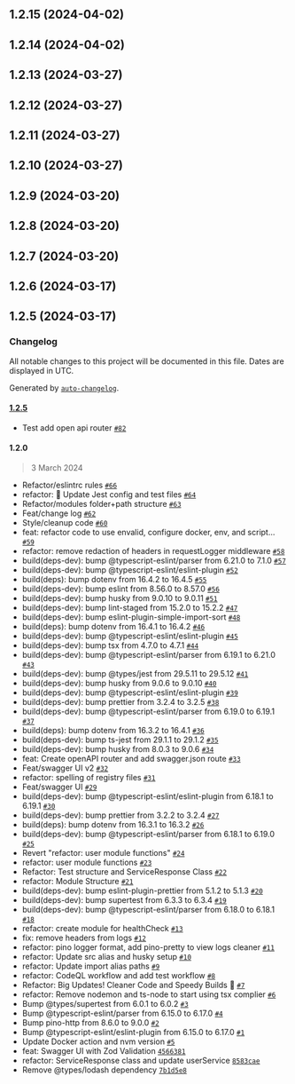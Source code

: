 ## 1.2.15 (2024-04-02)

## 1.2.14 (2024-04-02)

## 1.2.13 (2024-03-27)

## 1.2.12 (2024-03-27)

## 1.2.11 (2024-03-27)

## 1.2.10 (2024-03-27)

## 1.2.9 (2024-03-20)

## 1.2.8 (2024-03-20)

## 1.2.7 (2024-03-20)

## 1.2.6 (2024-03-17)

## 1.2.5 (2024-03-17)

### Changelog

All notable changes to this project will be documented in this file. Dates are displayed in UTC.

Generated by [`auto-changelog`](https://github.com/CookPete/auto-changelog).

#### [1.2.5](https://github.com/edwinhern/express-typescript-2024/compare/1.2.0...1.2.5)

-   Test add open api router [`#82`](https://github.com/edwinhern/express-typescript-2024/pull/82)

#### 1.2.0

> 3 March 2024

-   Refactor/eslintrc rules [`#66`](https://github.com/edwinhern/express-typescript-2024/pull/66)
-   refactor: :rocket: Update Jest config and test files [`#64`](https://github.com/edwinhern/express-typescript-2024/pull/64)
-   Refactor/modules folder+path structure [`#63`](https://github.com/edwinhern/express-typescript-2024/pull/63)
-   Feat/change log [`#62`](https://github.com/edwinhern/express-typescript-2024/pull/62)
-   Style/cleanup code [`#60`](https://github.com/edwinhern/express-typescript-2024/pull/60)
-   feat: refactor code to use envalid, configure docker, env, and script… [`#59`](https://github.com/edwinhern/express-typescript-2024/pull/59)
-   refactor: remove redaction of headers in requestLogger middleware [`#58`](https://github.com/edwinhern/express-typescript-2024/pull/58)
-   build(deps-dev): bump @typescript-eslint/parser from 6.21.0 to 7.1.0 [`#57`](https://github.com/edwinhern/express-typescript-2024/pull/57)
-   build(deps-dev): bump @typescript-eslint/eslint-plugin [`#52`](https://github.com/edwinhern/express-typescript-2024/pull/52)
-   build(deps): bump dotenv from 16.4.2 to 16.4.5 [`#55`](https://github.com/edwinhern/express-typescript-2024/pull/55)
-   build(deps-dev): bump eslint from 8.56.0 to 8.57.0 [`#56`](https://github.com/edwinhern/express-typescript-2024/pull/56)
-   build(deps-dev): bump husky from 9.0.10 to 9.0.11 [`#51`](https://github.com/edwinhern/express-typescript-2024/pull/51)
-   build(deps-dev): bump lint-staged from 15.2.0 to 15.2.2 [`#47`](https://github.com/edwinhern/express-typescript-2024/pull/47)
-   build(deps-dev): bump eslint-plugin-simple-import-sort [`#48`](https://github.com/edwinhern/express-typescript-2024/pull/48)
-   build(deps): bump dotenv from 16.4.1 to 16.4.2 [`#46`](https://github.com/edwinhern/express-typescript-2024/pull/46)
-   build(deps-dev): bump @typescript-eslint/eslint-plugin [`#45`](https://github.com/edwinhern/express-typescript-2024/pull/45)
-   build(deps-dev): bump tsx from 4.7.0 to 4.7.1 [`#44`](https://github.com/edwinhern/express-typescript-2024/pull/44)
-   build(deps-dev): bump @typescript-eslint/parser from 6.19.1 to 6.21.0 [`#43`](https://github.com/edwinhern/express-typescript-2024/pull/43)
-   build(deps-dev): bump @types/jest from 29.5.11 to 29.5.12 [`#41`](https://github.com/edwinhern/express-typescript-2024/pull/41)
-   build(deps-dev): bump husky from 9.0.6 to 9.0.10 [`#40`](https://github.com/edwinhern/express-typescript-2024/pull/40)
-   build(deps-dev): bump @typescript-eslint/eslint-plugin [`#39`](https://github.com/edwinhern/express-typescript-2024/pull/39)
-   build(deps-dev): bump prettier from 3.2.4 to 3.2.5 [`#38`](https://github.com/edwinhern/express-typescript-2024/pull/38)
-   build(deps-dev): bump @typescript-eslint/parser from 6.19.0 to 6.19.1 [`#37`](https://github.com/edwinhern/express-typescript-2024/pull/37)
-   build(deps): bump dotenv from 16.3.2 to 16.4.1 [`#36`](https://github.com/edwinhern/express-typescript-2024/pull/36)
-   build(deps-dev): bump ts-jest from 29.1.1 to 29.1.2 [`#35`](https://github.com/edwinhern/express-typescript-2024/pull/35)
-   build(deps-dev): bump husky from 8.0.3 to 9.0.6 [`#34`](https://github.com/edwinhern/express-typescript-2024/pull/34)
-   feat: Create openAPI router and add swagger.json route [`#33`](https://github.com/edwinhern/express-typescript-2024/pull/33)
-   Feat/swagger UI v2 [`#32`](https://github.com/edwinhern/express-typescript-2024/pull/32)
-   refactor: spelling of registry files [`#31`](https://github.com/edwinhern/express-typescript-2024/pull/31)
-   Feat/swagger UI [`#29`](https://github.com/edwinhern/express-typescript-2024/pull/29)
-   build(deps-dev): bump @typescript-eslint/eslint-plugin from 6.18.1 to 6.19.1 [`#30`](https://github.com/edwinhern/express-typescript-2024/pull/30)
-   build(deps-dev): bump prettier from 3.2.2 to 3.2.4 [`#27`](https://github.com/edwinhern/express-typescript-2024/pull/27)
-   build(deps): bump dotenv from 16.3.1 to 16.3.2 [`#26`](https://github.com/edwinhern/express-typescript-2024/pull/26)
-   build(deps-dev): bump @typescript-eslint/parser from 6.18.1 to 6.19.0 [`#25`](https://github.com/edwinhern/express-typescript-2024/pull/25)
-   Revert "refactor: user module functions" [`#24`](https://github.com/edwinhern/express-typescript-2024/pull/24)
-   refactor: user module functions [`#23`](https://github.com/edwinhern/express-typescript-2024/pull/23)
-   Refactor: Test structure and ServiceResponse Class [`#22`](https://github.com/edwinhern/express-typescript-2024/pull/22)
-   refactor: Module Structure [`#21`](https://github.com/edwinhern/express-typescript-2024/pull/21)
-   build(deps-dev): bump eslint-plugin-prettier from 5.1.2 to 5.1.3 [`#20`](https://github.com/edwinhern/express-typescript-2024/pull/20)
-   build(deps-dev): bump supertest from 6.3.3 to 6.3.4 [`#19`](https://github.com/edwinhern/express-typescript-2024/pull/19)
-   build(deps-dev): bump @typescript-eslint/parser from 6.18.0 to 6.18.1 [`#18`](https://github.com/edwinhern/express-typescript-2024/pull/18)
-   refactor: create module for healthCheck [`#13`](https://github.com/edwinhern/express-typescript-2024/pull/13)
-   fix: remove headers from logs [`#12`](https://github.com/edwinhern/express-typescript-2024/pull/12)
-   refactor: pino logger format, add pino-pretty to view logs cleaner [`#11`](https://github.com/edwinhern/express-typescript-2024/pull/11)
-   refactor: Update src alias and husky setup [`#10`](https://github.com/edwinhern/express-typescript-2024/pull/10)
-   refactor: Update import alias paths [`#9`](https://github.com/edwinhern/express-typescript-2024/pull/9)
-   refactor: CodeQL workflow and add test workflow [`#8`](https://github.com/edwinhern/express-typescript-2024/pull/8)
-   Refactor: Big Updates! Cleaner Code and Speedy Builds 🚀 [`#7`](https://github.com/edwinhern/express-typescript-2024/pull/7)
-   refactor: Remove nodemon and ts-node to start using tsx complier [`#6`](https://github.com/edwinhern/express-typescript-2024/pull/6)
-   Bump @types/supertest from 6.0.1 to 6.0.2 [`#3`](https://github.com/edwinhern/express-typescript-2024/pull/3)
-   Bump @typescript-eslint/parser from 6.15.0 to 6.17.0 [`#4`](https://github.com/edwinhern/express-typescript-2024/pull/4)
-   Bump pino-http from 8.6.0 to 9.0.0 [`#2`](https://github.com/edwinhern/express-typescript-2024/pull/2)
-   Bump @typescript-eslint/eslint-plugin from 6.15.0 to 6.17.0 [`#1`](https://github.com/edwinhern/express-typescript-2024/pull/1)
-   Update Docker action and nvm version [`#5`](https://github.com/edwinhern/express-typescript-2024/pull/5)
-   feat: Swagger UI with Zod Validation [`4566381`](https://github.com/edwinhern/express-typescript-2024/commit/4566381aec8959c369c695f20f1205e636c4635c)
-   refactor: ServiceResponse class and update userService [`8583cae`](https://github.com/edwinhern/express-typescript-2024/commit/8583cae9c7a6d91d103524a6b6170c1f0fbfb1d2)
-   Remove @types/lodash dependency [`7b1d5e8`](https://github.com/edwinhern/express-typescript-2024/commit/7b1d5e8b5a6b9710bfa70ee9518bd91994e4f3bf)
